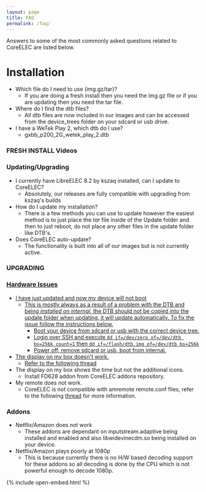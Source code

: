 ```yaml
---
layout: page
title: FAQ
permalink: /faq/
---
```


Answers to some of the most commonly asked questions related to CoreELEC are listed below.

# Installation
- Which file do I need to use (img.gz/tar)?
  - If you are doing a fresh install then you need the img.gz file or if you are updating then you need the tar file.
- Where do I find the dtb files?
  - All dtb files are now included in our images and can be accessed from the device_trees folder on your sdcard or usb drive.
- I have a WeTek Play 2, which dtb do I use?
  - gxbb_p200_2G_wetek_play_2.dtb

<h3>FRESH INSTALL Videos</h3>


### Updating/Upgrading
- I currently have LibreELEC 8.2 by kszaq installed, can I update to CoreELEC?
  - Absolutely, our releases are fully compatible with upgrading from kszaq's builds
- How do I update my installation?
  - There is a few methods you can use to update however the easiest method is to just place the *tar* file inside of the Update folder and then to just reboot, do not place any other files in the update folder like DTB's.
- Does CoreELEC auto-update?
  - The functionality is built into all of our images but is not currently active.


<h3>UPGRADING</h3>
<a href="/assets/ce_rufus.mp4">


### Hardware Issues
- I have just updated and now my device will not boot
  - This is mostly always as a result of a problem with the DTB and being *installed on internal*,
    the DTB should not be copied into the update folder when updating, it will update automatically.
    To fix the issue follow the instructions below.
    - Boot your device from sdcard or usb with the correct device tree.
    - Login over SSH and execute `dd if=/dev/zero of=/dev/dtb bs=256k count=1` then `dd if=/flash/dtb.img of=/dev/dtb bs=256k`
    - Power off, remove sdcard or usb, boot from internal.
- The display on my box doesn't work.
  - Refer to the following [thread](https://forum.libreelec.tv/thread/11736-led-vfd-displays-in-libreelec/)
- The display on my box shows the time but not the additional icons.
  - Install FD628 addon from CoreELEC addons repository.
- My remote does not work.
  - CoreELEC is not compatible with amremote remote.conf files, refer to the following [thread](https://forum.libreelec.tv/thread/11643-le9-0-remote-configs-ir-keytable-amlogic-devices/?postID=86451) for more information.

### Addons
- Netflix/Amazon does not work
  - These addons are dependant on inputstream.adaptive being installed and enabled and also libwidevinecdm.so being installed on your device.
- Netflix/Amazon plays poorly at 1080p
  - This is because currently there is no H/W based decoding support for these addons so all decoding is done by the CPU which is not powerful enough to decode 1080p.

<script src="https://ajax.googleapis.com/ajax/libs/jquery/1.11.3/jquery.min.js"></script>
{% include open-embed.html %}
